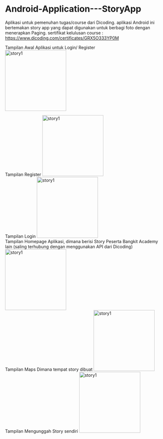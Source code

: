 # Android-Application---StoryApp

Aplikasi untuk pemenuhan tugas/course dari Dicoding. aplikasi Android ini bertemakan story app yang dapat digunakan untuk berbagi foto dengan menerapkan Paging.
sertifikat kelulusan course : https://www.dicoding.com/certificates/GRX5O333YP0M

Tampilan Awal Aplikasi untuk Login/ Register<br>
<img src="https://github.com/rivanansar/Android-Application---StoryApp/assets/122036556/90519bdc-47d9-4276-b9d5-12969def68f8" alt="story1" width="200"/>

Tampilan Register 
<img src="https://github.com/rivanansar/Android-Application---StoryApp/assets/122036556/e7b5e004-d0a0-4794-962a-f63679001d15" alt="story1" width="200"/>
<br/>
Tampilan Login
<img src="https://github.com/rivanansar/Android-Application---StoryApp/assets/122036556/64d1eb98-fbeb-40de-8f34-b02ad6fa842c" alt="story1" width="200"/>
<br/>
Tampilan Homepage Aplikasi, dimana berisi Story Peserta Bangkit Academy lain (saling terhubung dengan menggunakan API dari Dicoding) 
<img src="https://github.com/rivanansar/Android-Application---StoryApp/assets/122036556/f13b0927-6953-4222-aee4-b84884d9d793" alt="story1" width="200"/>
<br/>
Tampilan Maps Dimana tempat story dibuat
<img src="https://github.com/rivanansar/Android-Application---StoryApp/assets/122036556/c1fc07bc-d982-4982-ae2c-b3ae64c5983a" alt="story1" width="200"/>
<br/>
Tampilan Mengunggah Story sendiri
<img src="https://github.com/rivanansar/Android-Application---StoryApp/assets/122036556/6fd29a00-2eda-48dc-b8c8-6af41a16e571" alt="story1" width="200"/>

